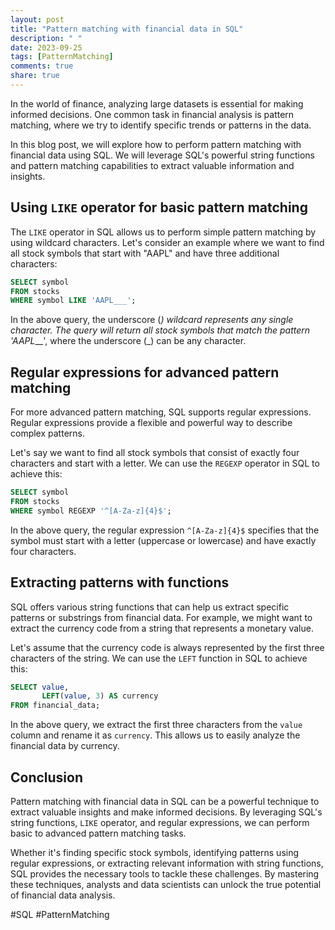 ```yaml
---
layout: post
title: "Pattern matching with financial data in SQL"
description: " "
date: 2023-09-25
tags: [PatternMatching]
comments: true
share: true
---
```


In the world of finance, analyzing large datasets is essential for making informed decisions. One common task in financial analysis is pattern matching, where we try to identify specific trends or patterns in the data.

In this blog post, we will explore how to perform pattern matching with financial data using SQL. We will leverage SQL's powerful string functions and pattern matching capabilities to extract valuable information and insights.

## Using `LIKE` operator for basic pattern matching

The `LIKE` operator in SQL allows us to perform simple pattern matching by using wildcard characters. Let's consider an example where we want to find all stock symbols that start with "AAPL" and have three additional characters:

```sql
SELECT symbol
FROM stocks
WHERE symbol LIKE 'AAPL___';
```

In the above query, the underscore (_) wildcard represents any single character. The query will return all stock symbols that match the pattern 'AAPL___', where the underscore (_) can be any character.

## Regular expressions for advanced pattern matching

For more advanced pattern matching, SQL supports regular expressions. Regular expressions provide a flexible and powerful way to describe complex patterns.

Let's say we want to find all stock symbols that consist of exactly four characters and start with a letter. We can use the `REGEXP` operator in SQL to achieve this:

```sql
SELECT symbol
FROM stocks
WHERE symbol REGEXP '^[A-Za-z]{4}$';  
```

In the above query, the regular expression `^[A-Za-z]{4}$` specifies that the symbol must start with a letter (uppercase or lowercase) and have exactly four characters.

## Extracting patterns with functions

SQL offers various string functions that can help us extract specific patterns or substrings from financial data. For example, we might want to extract the currency code from a string that represents a monetary value.

Let's assume that the currency code is always represented by the first three characters of the string. We can use the `LEFT` function in SQL to achieve this:

```sql
SELECT value,
       LEFT(value, 3) AS currency
FROM financial_data;
```

In the above query, we extract the first three characters from the `value` column and rename it as `currency`. This allows us to easily analyze the financial data by currency.

## Conclusion

Pattern matching with financial data in SQL can be a powerful technique to extract valuable insights and make informed decisions. By leveraging SQL's string functions, `LIKE` operator, and regular expressions, we can perform basic to advanced pattern matching tasks.

Whether it's finding specific stock symbols, identifying patterns using regular expressions, or extracting relevant information with string functions, SQL provides the necessary tools to tackle these challenges. By mastering these techniques, analysts and data scientists can unlock the true potential of financial data analysis.

#SQL #PatternMatching
